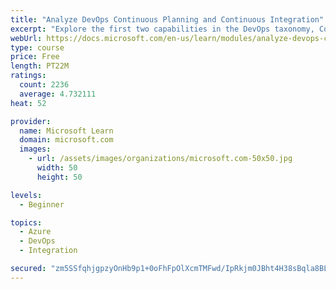 ```yaml
---
title: "Analyze DevOps Continuous Planning and Continuous Integration"
excerpt: "Explore the first two capabilities in the DevOps taxonomy, Continuous Planning and Continuous Integration."
webUrl: https://docs.microsoft.com/en-us/learn/modules/analyze-devops-continuous-planning-intergration/
type: course
price: Free
length: PT22M
ratings:
  count: 2236
  average: 4.732111
heat: 52

provider:
  name: Microsoft Learn
  domain: microsoft.com
  images:
    - url: /assets/images/organizations/microsoft.com-50x50.jpg
      width: 50
      height: 50

levels:
  - Beginner

topics:
  - Azure
  - DevOps
  - Integration

secured: "zm5SSfqhjgpzyOnHb9p1+0oFhFpOlXcmTMFwd/IpRkjm0JBht4H38sBqla8BLcnM1xAPmjOXakWEaBKOaFa3UysNrKigkhDudWCVfkZbIejKE/JJ9VihLaOonkOpgBDYhDD2XIDwJoKYmpG/nK/V3PRf8THHRe++D3YDx+/YLXk0ovRnYLo01HPZgXjThAjCupCbKuF4okzNDS/1LCPS/dpcUo8A5qN004JFUkwz6Y0Q5QG8LUhrh7SWaEc0YV2QlgmN/82t8+Gj2MGRp720waxKI4DtI+HI2X4cL45q/7QF8Vn0ncfl80gO6i8rUkry+iL2KeZO1KGUQUm6XvP7R1Htch58ht/9+HjcYXltEJvGA9r0oXxYpljQFcwtsypu58sFJ/tLEBkN03I14qDSyW4JsFjt7WGyt4NmxA1eqng=;YPjIUdNX1BM/DcHokxZYRA=="
---
```


